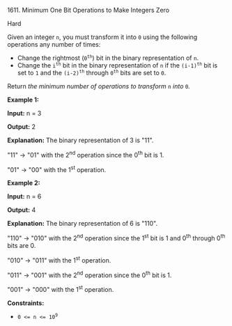 1611\. Minimum One Bit Operations to Make Integers Zero

Hard

Given an integer `n`, you must transform it into `0` using the following operations any number of times:

*   Change the rightmost (<code>0<sup>th</sup></code>) bit in the binary representation of `n`.
*   Change the <code>i<sup>th</sup></code> bit in the binary representation of `n` if the <code>(i-1)<sup>th</sup></code> bit is set to `1` and the <code>(i-2)<sup>th</sup></code> through <code>0<sup>th</sup></code> bits are set to `0`.

Return _the minimum number of operations to transform_ `n` _into_ `0`_._

**Example 1:**

**Input:** n = 3

**Output:** 2

**Explanation:** The binary representation of 3 is "11". 

"11" -> "01" with the 2<sup>nd</sup> operation since the 0<sup>th</sup> bit is 1. 

"01" -> "00" with the 1<sup>st</sup> operation.

**Example 2:**

**Input:** n = 6

**Output:** 4

**Explanation:** The binary representation of 6 is "110". 

"110" -> "010" with the 2<sup>nd</sup> operation since the 1<sup>st</sup> bit is 1 and 0<sup>th</sup> through 0<sup>th</sup> bits are 0. 

"010" -> "011" with the 1<sup>st</sup> operation. 

"011" -> "001" with the 2<sup>nd</sup> operation since the 0<sup>th</sup> bit is 1. 

"001" -> "000" with the 1<sup>st</sup> operation.

**Constraints:**

*   <code>0 <= n <= 10<sup>9</sup></code>